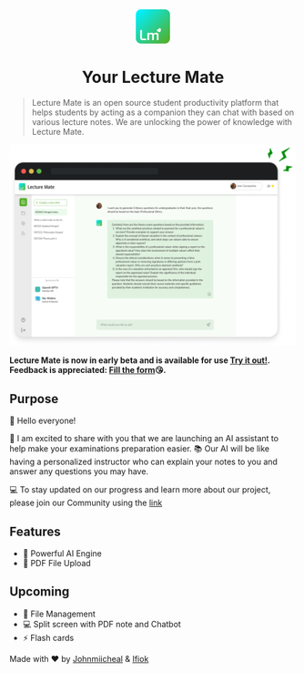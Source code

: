 <div align="center">
  <img src="./public/logo.png" alt="lecture mate logo" width="60px" />
  <h1>Your Lecture Mate</h1>
</div>

> Lecture Mate is an open source student productivity platform that helps students by acting as a companion they can chat with based on various lecture notes. We are unlocking the power of knowledge with Lecture Mate.

![Noodle Preview](https://github.com/johnmiicheal/lecturemate/blob/main/public/mock.png?raw=true)

**Lecture Mate is now in early beta and is available for use [Try it out!](https://lecturemate.vercel.app). <br/>
Feedback is appreciated: [Fill the form](https://forms.office.com/r/xw8mcYPXLp)😘.**

## Purpose

👋 Hello everyone!

🤖 I am excited to share with you that we are launching an AI assistant to help make your examinations preparation easier. 📚 Our AI will be like having a personalized instructor who can explain your notes to you and answer any questions you may have.

💻 To stay updated on our progress and learn more about our project, please join our Community using the [link](https://t.me/NEARCommunity)
## Features
- 🤖 Powerful AI Engine
- 📒 PDF File Upload

## Upcoming
- 📁 File Management
- 💻 Split screen with PDF note and Chatbot
- ⚡️ Flash cards
<!--

- 📒 Note taking
- 🗄️ Task Management
- ✅ Assignment grade calculator
- 📆 Timetable
- 📈 Insights
- 🧠 Mind maps

-->

Made with ❤ by [Johnmiicheal](https://github.com/Johnmiicheal) & [Ifiok](https://github.com/ifiokabasiudo)

